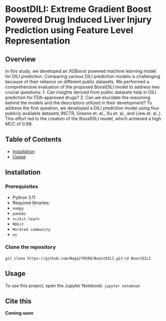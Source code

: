 # BoostDILI: Extreme Gradient Boost Powered Drug Induced Liver Injury Prediction using Feature Level Representation

## Overview
In this study, we developed an XGBoost powered machine learning model for DILI prediction. Comparing various DILI prediction models is challenging because of their reliance on different public datasets. We performed a comprehensive evaluation of the proposed BoostDILI model to address two crucial questions: 1. Can insights derived from public datasets help in DILI prediction for FDA-approved drugs? 2. Can we elucidate the reasoning behind the models and the descriptors utilized in their development? To address the first question, we developed a DILI prediction model using four publicly available datasets (NCTR, Greene et. al., Xu et. al., and Liew et. al.,). This effort led to the creation of the BoostDILI model, which achieved a high MCC of 0.99. 
## Table of Contents
- [Installation](#installation)
- [Usage](#usage)

## Installation
### Prerequisites
- Python 3.11
- Required libraries:
- `numpy`
- `pandas`
- `scikit-learn`
- `RDkit`
- `Mordred community`
- `os`

### Clone the repository
`git clone https://github.com/Naga270588/BoostDILI.git`
`cd BoostDILI`

## Usage
To use this project, open the Jupyter Notebook: `jupyter notebook`

## Cite this
**Coming soon**
